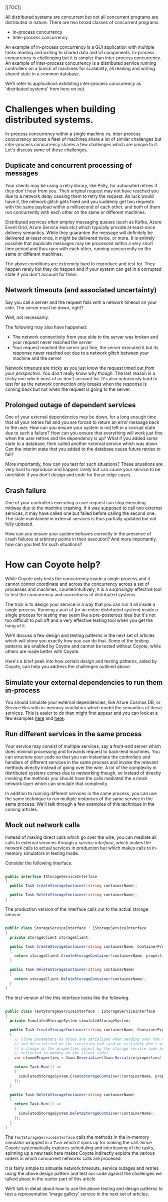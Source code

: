 [[_TOC_]]

All distributed systems are concurrent but not all concurrent programs are distributed in nature. There are two broad classes of concurrent programs:

* In-process concurrency
* Inter-process concurrency

An example of in-process concurrency is a GUI application with multiple tasks reading and writing to shared data and UI components. In-process concurrency is challenging but it is simpler than inter-process concurrency. An example of inter-process concurrency is a distributed service running controllers on a bunch of machines for scalability, all reading and writing shared state in a common database.

We'll refer to applications exhibiting inter-process concurrency as 'distributed systems' from here on out.

# Challenges when building distributed systems.

In-process concurrency within a single machine vs. inter-process concurrency across a fleet of machines share a lot of similar challenges but inter-process concurrency shares a few challenges which are unique to it. Let's discuss some of these challenges.

## Duplicate and concurrent processing of messages

Your clients may be using a retry library, like Polly, for automated retries if they don't hear from you. Their original request may not have reached you due to a network delay causing them to retry the request. As luck would have it, the network glitch gets fixed and you suddenly get two requests with the same payload within a millisecond of each other, and both of them run concurrently with each other on the same or different machines.

Distributed services often employ messaging queues (such as Kafka, Azure Event Grid, Azure Service Hub etc) which typically provide at-least-once delivery semantics. While they guarantee the message will definitely be delivered at-least once, it might be delivered twice, or more. It is entirely possible that duplicate messages may be processed within a very short time period and thus race with each other, running concurrently on the same or different machines.

The above conditions are extremely hard to reproduce and test for. They happen rarely but they do happen and if your system can get in a corrupted state if you don't account for them.

## Network timeouts (and associated uncertainty)

Say you call a server and the request fails with a network timeout on your side. The server must be down, right? 

Well, not necessarily.

The following may also have happened:

* The network connectivity from your side to the server was broken and your request never reached the server
* Your request reached the server just fine, the server executed it but its response never reached out due to a network glitch between your machine and the server

Network timeouts are tricky as you just know the request timed out _from your perspective_. You don't really know why though. The last reason is a tricky one which most of us don't account for. It's also notoriously hard to test for as the network connection only breaks when the response is coming back but not when the request is going to the server.

## Prolonged outage of dependent services

One of your external dependencies may be down, for a long enough time that all your retries fail and you are forced to return an error message back to the user. How can you ensure your system is not left in a corrupt state due to such a failure? How can you ensure that everything will work just fine when the user retries and the dependency is up? What if you added some state to a database, then called another external service which was down. Can the interim state that you added to the database cause future retries to fail?

More importantly, how can you test for such situations? These situations are very hard to reproduce and happen rarely but can cause your service to be unreliable if you don't design and code for these edge cases.

## Crash failure

One of your controllers executing a user request can stop executing midway due to the machine crashing. If it was supposed to call two external services, it may have called one but failed before calling the second one. The state maintained in external services is thus partially updated but not fully updated.

How can you ensure your system behaves correctly in the presence of crash failures at arbitrary points in their execution? And more importantly, how can you test for such situations?

# How can Coyote help?

While Coyote only tests the concurrency inside a single process and it cannot control coordinate and across the concurrency across a set of processes and machines, counterintuitively, it is a _surprisingly_ effective tool to test the concurrency and correctness of distributed systems.

The trick is to design your service in a way that you can run it all inside a single process. Running a part of (or an entire distributed system) inside a single process for testing may seem like a pre-posterous idea but it's not too difficult to pull off and a very effective testing tool when you get the hang of it.

We'll discuss a few design and testing patterns in the next set of articles which will show you exactly how you can do that. Some of the testing patterns are enabled by Coyote and cannot be tested without Coyote, while others are made better with Coyote.

Here's a brief peek into how certain design and testing patterns, aided by Coyote, can help you address the challenges outlined above.

## Simulate your external dependencies to run them in-process

You should simulate your external dependencies, like Azure Cosmos DB, or Service Bus with in-memory simulators which model the semantics of these services. This is easier to do than might first appear and you can look at a few examples [here](https://github.com) and [here](https://github.com).

## Run different services in the same process

Your service may consist of multiple services, say a front-end server which does minimal processing and forwards request to back-end machines. You can structure your code so that you can instantiate the controllers and handlers of different services in the same process and invoke the relevant methods directly instead of going over the wire. A lot of the complexity in distributed systems comes due to networking though, so instead of directly invoking the methods you should have the calls mediated the a mock network layer which can simulate that complexity.

In addition to running different services in the same process, you can use the same technique to run multiple _instances_ of the same service in the same process. We'll talk through a few examples of this technique in the coming articles.

## Mock out network calls

Instead of making direct calls which go over the wire, you can mediate all calls to external services through a _service interface_, which makes the network calls to actual services in production but which makes calls to in-memory simulators in testing mode.

Consider the following interface.

```csharp

public interface IStorageServiceInterface
{
  public Task CreateStorageContainer(string containerName);

  public Task DeleteStorageContainer(string containerName);
}

```

The production version of the interface calls out to the actual storage service.

```csharp

public class StorageServiceInterface : IStorageServiceInterface
{
  private StorageClient storageClient;

  public Task CreateStorageContainer(string containerName, ContainerProperties properties)
  {
    return storageClient.CreateStorageContainer(containerName, properties);
  }

  public Task DeleteStorageContainer(string containerName)
  {
    return storageClient.DeleteStorageContainer(containerName);
  }
}

```

The test version of the this interface looks like the following.

```csharp

public class TestStorageServiceInterface : IStorageServiceInterface
{
  private SimulatedStorageSystem simulatedStorageSystem;

  public Task CreateStorageContainer(string containerName, ContainerProperties properties)
  {
    // clone parameters as bytes are serialized when sending over the wire
    // and deserialized on the receiving end (and we certainly don't want
    // a change in the properties object by the storage service code being
    // reflected in-memory on the client side)
    var clonedProperties = Json.Deserialize(Json.Serialize(properties));

    return Task.Run(() =>
    {
      simulatedStorageSystem.CreateStorageContainer(containerName, properties);
    });
  }

  public Task DeleteStorageContainer(string containerName)
  {
    return Task.Run(() =>
    {
      simulatedStorageSystem.DeleteStorageContainer(containerName);
    });
  }
}

```

The `TestStorageServiceInterface` calls the methods in the in-memory simulator wrapped in a `Task` which it spins up for making the call. Since Coyote systematically explores scheduling and interleaving of the tasks, spinning up a new task here makes Coyote indirectly explore the various orders in which concurrent networks calls are procesed.

It is fairly simple to simualte network timeouts, service outages and retries using the above design pattern and test our code against the challenges we talked about in the earlier part of this article.

We'll talk in detail about how to use the above testing and design patterns to test a representative 'image gallery' service in the next set of articles.

